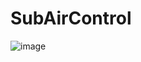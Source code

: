 # SubAirControl
![image](https://github.com/user-attachments/assets/1faca674-d05b-4eba-a9c9-12fd7ee5b37d)



